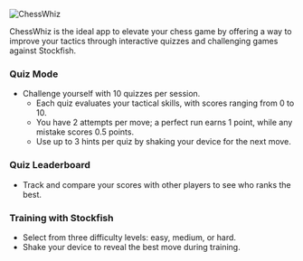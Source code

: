 ![ChessWhiz](https://github.com/LRalli/ChessWhiz/blob/master/docs/ChessWhiz.png)

ChessWhiz is the ideal app to elevate your chess game by offering a way to improve your tactics through interactive quizzes and challenging games against Stockfish.
### Quiz Mode
- Challenge yourself with 10 quizzes per session.
  - Each quiz evaluates your tactical skills, with scores ranging from 0 to 10.
  - You have 2 attempts per move; a perfect run earns 1 point, while any mistake scores 0.5 points.
  - Use up to 3 hints per quiz by shaking your device for the next move.

### Quiz Leaderboard
- Track and compare your scores with other players to see who ranks the best.

### Training with Stockfish
- Select from three difficulty levels: easy, medium, or hard.
- Shake your device to reveal the best move during training.
